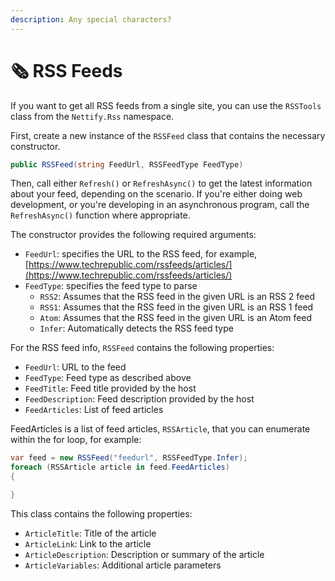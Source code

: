 ```yaml
---
description: Any special characters?
---
```


# 🗞 RSS Feeds

If you want to get all RSS feeds from a single site, you can use the `RSSTools` class from the `Nettify.Rss` namespace.

First, create a new instance of the `RSSFeed` class that contains the necessary constructor.

```csharp
public RSSFeed(string FeedUrl, RSSFeedType FeedType)
```

Then, call either `Refresh()` or `RefreshAsync()` to get the latest information about your feed, depending on the scenario. If you're either doing web development, or you're developing in an asynchronous program, call the `RefreshAsync()` function where appropriate.

The constructor provides the following required arguments:

* `FeedUrl`: specifies the URL to the RSS feed, for example, [https://www.techrepublic.com/rssfeeds/articles/](https://www.techrepublic.com/rssfeeds/articles/)
* `FeedType`: specifies the feed type to parse
  * `RSS2`: Assumes that the RSS feed in the given URL is an RSS 2 feed
  * `RSS1`: Assumes that the RSS feed in the given URL is an RSS 1 feed
  * `Atom`: Assumes that the RSS feed in the given URL is an Atom feed
  * `Infer`: Automatically detects the RSS feed type

For the RSS feed info, `RSSFeed` contains the following properties:

* `FeedUrl`: URL to the feed
* `FeedType`: Feed type as described above
* `FeedTitle`: Feed title provided by the host
* `FeedDescription`: Feed description provided by the host
* `FeedArticles`: List of feed articles

FeedArticles is a list of feed articles, `RSSArticle`, that you can enumerate within the for loop, for example:

```csharp
var feed = new RSSFeed("feedurl", RSSFeedType.Infer);
foreach (RSSArticle article in feed.FeedArticles)
{

}
```

This class contains the following properties:

* `ArticleTitle`: Title of the article
* `ArticleLink`: Link to the article
* `ArticleDescription`: Description or summary of the article
* `ArticleVariables`: Additional article parameters
